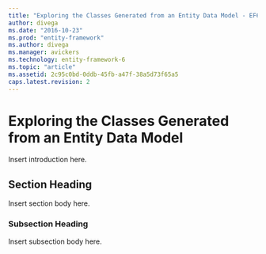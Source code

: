 ```yaml
---
title: "Exploring the Classes Generated from an Entity Data Model - EF6"
author: divega
ms.date: "2016-10-23"
ms.prod: "entity-framework"
ms.author: divega
ms.manager: avickers
ms.technology: entity-framework-6
ms.topic: "article"
ms.assetid: 2c95c0bd-0ddb-45fb-a47f-38a5d73f65a5
caps.latest.revision: 2
---
```

# Exploring the Classes Generated from an Entity Data Model
Insert introduction here.  
  
## Section Heading  
 Insert section body here.  
  
### Subsection Heading  
 Insert subsection body here.